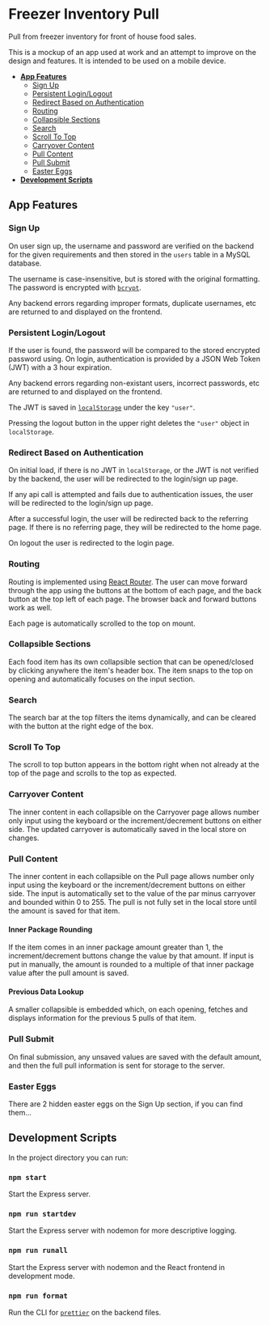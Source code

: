# Freezer Inventory Pull
Pull from freezer inventory for front of house food sales.

This is a mockup of an app used at work and an attempt to improve on the design and features. It is intended to be used  on a mobile device.

- **[App Features](#app-features)**
    - [Sign Up](#sign-up)
    - [Persistent Login/Logout](#persistent-login/logout)
    - [Redirect Based on Authentication](#redirect-based-on-authentication)
    - [Routing](#routing)
    - [Collapsible Sections](#collapsible-sections)
    - [Search](#search)
    - [Scroll To Top](#scroll-to-top)
    - [Carryover Content](#carryover-content)
    - [Pull Content](#pull-content)
    - [Pull Submit](#pull-submit)
    - [Easter Eggs](#easter-eggs)
- **[Development Scripts](#development-scripts)**

## App Features
### Sign Up
On user sign up, the username and password are verified on the backend for the given requirements and then stored in the `users` table in a MySQL database.

The username is case-insensitive, but is stored with the original formatting. The password is encrypted with [`bcrypt`](https://www.npmjs.com/package/bcrypt).

Any backend errors regarding improper formats, duplicate usernames, etc are returned to and displayed on the frontend.

### Persistent Login/Logout
If the user is found, the password will be compared to the stored encrypted password using. On login, authentication is provided by a JSON Web Token (JWT) with a 3 hour expiration.

Any backend errors regarding non-existant users, incorrect passwords, etc are returned to and displayed on the frontend.

The JWT is saved in [`localStorage`](https://developer.mozilla.org/en-US/docs/Web/API/Window/localStorage) under the key `"user"`.

Pressing the logout button in the upper right deletes the `"user"` object in `localStorage`.

### Redirect Based on Authentication
On initial load, if there is no JWT in `localStorage`, or the JWT is not verified by the backend, the user will be redirected to the login/sign up page.

If any api call is attempted and fails due to authentication issues, the user will be redirected to the login/sign up page.

After a successful login, the user will be redirected back to the referring page. If there is no referring page, they will be redirected to the home page.

On logout the user is redirected to the login page.

### Routing
Routing is implemented using [React Router](https://reactrouter.com/). The user can move forward through the app using the buttons at the bottom of each page, and the back button at the top left of each page. The browser back and forward buttons work as well.

Each page is automatically scrolled to the top on mount.

### Collapsible Sections
Each food item has its own collapsible section that can be opened/closed by clicking anywhere the item's header box. The item snaps to the top on opening and automatically focuses on the input section.

### Search
The search bar at the top filters the items dynamically, and can be cleared with the button at the right edge of the box.

### Scroll To Top
The scroll to top button appears in the bottom right when not already at the top of the page and scrolls to the top as expected.

### Carryover Content
The inner content in each collapsible on the Carryover page allows number only input using the keyboard or the increment/decrement buttons on either side. The updated carryover is automatically saved in the local store on changes.

### Pull Content
The inner content in each collapsible on the Pull page allows number only input using the keyboard or the increment/decrement buttons on either side. The input is automatically set to the value of the par minus carryover and bounded within 0 to 255. The pull is not fully set in the local store until the amount is saved for that item.

#### Inner Package Rounding
If the item comes in an inner package amount greater than 1, the increment/decrement buttons change the value by that amount. If input is put in manually, the amount is rounded to a multiple of that inner package value after the pull amount is saved.

#### Previous Data Lookup
A smaller collapsible is embedded which, on each opening, fetches and displays information for the previous 5 pulls of that item.

### Pull Submit
On final submission, any unsaved values are saved with the default amount, and then the full pull information is sent for storage to the server.

### Easter Eggs
There are 2 hidden easter eggs on the Sign Up section, if you can find them...

## Development Scripts
In the project directory you can run:

### `npm start`

Start the Express server.

### `npm run startdev`

Start the Express server with nodemon for more descriptive logging.

### `npm run runall`

Start the Express server with nodemon and the React frontend in development mode.

### `npm run format`

Run the CLI for [`prettier`](https://prettier.io/) on the backend files.
